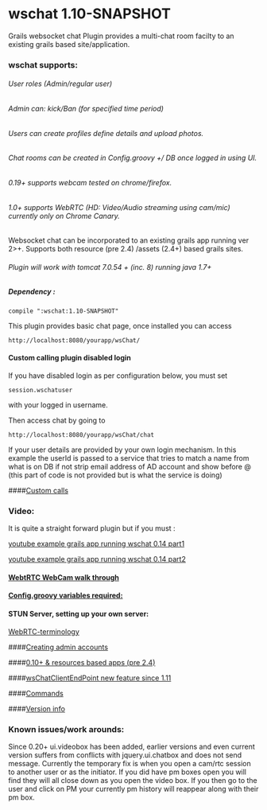 wschat 1.10-SNAPSHOT
=========

Grails websocket chat Plugin provides a multi-chat room facilty to an existing grails based site/application.


### wschat supports:

###### User roles (Admin/regular user)
###### Admin can:  kick/Ban (for specified time period)
###### Users can create profiles define details and upload photos.
###### Chat rooms can be created in Config.groovy +/ DB once logged in using UI.
###### 0.19+ supports webcam tested  on chrome/firefox.  
###### 1.0+ supports WebRTC (HD: Video/Audio streaming using cam/mic) currently only on Chrome Canary.

 Websocket chat can be incorporated to an existing grails app running ver 2>+. Supports both resource (pre 2.4) /assets (2.4+) based grails sites.

###### Plugin will work with tomcat 7.0.54 + (inc. 8) running java 1.7+


##### Dependency :

	compile ":wschat:1.10-SNAPSHOT" 

This plugin provides  basic chat page, once installed you can access
```
http://localhost:8080/yourapp/wsChat/
```
		

#### Custom calling plugin disabled login

If you have disabled login as per configuration below, you must set
 
```
session.wschatuser
```
with your logged in username.


Then access chat by going to 
```
http://localhost:8080/yourapp/wsChat/chat
```

If your user details are provided by your own login mechanism. In this example the userId is passed to a service that tries to match a name from what is on DB if not strip email address of AD account and show before @ (this part of code is not provided but is what the service is doing)


####[Custom calls](https://github.com/vahidhedayati/grails-wschat-plugin/wiki/Custom-calls)

 
### Video:
It is quite a straight forward plugin but if you must :

[youtube example grails app running wschat 0.14 part1](https://www.youtube.com/watch?v=E-NmbDZg9G4)

[youtube example grails app running wschat 0.14 part2](https://www.youtube.com/watch?v=xPxV_iEYYm0)



#### [WebtRTC WebCam walk through](https://github.com/vahidhedayati/grails-wschat-plugin/wiki/WebtRTC-WebCam-walk-through)


#### [Config.groovy variables required:](https://github.com/vahidhedayati/grails-wschat-plugin/wiki/Config.groovy)

#### STUN Server, setting up your own server:
[WebRTC-terminology](https://github.com/vahidhedayati/grails-wschat-plugin/wiki/WebRTC-terminology)


####[Creating admin accounts](https://github.com/vahidhedayati/grails-wschat-plugin/wiki/Creating-admin-accounts)
	

####[0.10+ & resources based apps (pre 2.4)](https://github.com/vahidhedayati/grails-wschat-plugin/wiki/resources-based-apps)

####[wsChatClientEndPoint new feature since 1.11](https://github.com/vahidhedayati/grails-wschat-plugin/wiki/wsChatClientEndPoint-new-feature-since-1.11)

 
####[Commands](https://github.com/vahidhedayati/grails-wschat-plugin/wiki/Commands)

####[Version info](https://github.com/vahidhedayati/grails-wschat-plugin/wiki/Version-info)


### Known issues/work arounds:

Since 0.20+ ui.videobox has been added, earlier versions and even current version suffers from conflicts with jquery.ui.chatbox and does not send message. Currently the temporary fix is when you open a cam/rtc session to another user or as the initiator. If you did have pm boxes open you will find they will all close down as you open the video box. If you then go to the user and click on PM your currently pm history will reappear along with their pm box.


